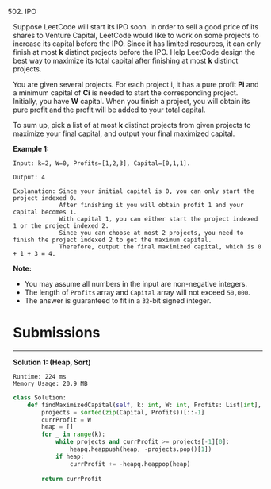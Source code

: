 502. IPO

Suppose LeetCode will start its IPO soon. In order to sell a good price of its shares to Venture Capital, LeetCode would like to work on some projects to increase its capital before the IPO. Since it has limited resources, it can only finish at most **k** distinct projects before the IPO. Help LeetCode design the best way to maximize its total capital after finishing at most **k** distinct projects.

You are given several projects. For each project i, it has a pure profit **Pi** and a minimum capital of **Ci** is needed to start the corresponding project. Initially, you have **W** capital. When you finish a project, you will obtain its pure profit and the profit will be added to your total capital.

To sum up, pick a list of at most **k** distinct projects from given projects to maximize your final capital, and output your final maximized capital.

**Example 1:**
```
Input: k=2, W=0, Profits=[1,2,3], Capital=[0,1,1].

Output: 4

Explanation: Since your initial capital is 0, you can only start the project indexed 0.
             After finishing it you will obtain profit 1 and your capital becomes 1.
             With capital 1, you can either start the project indexed 1 or the project indexed 2.
             Since you can choose at most 2 projects, you need to finish the project indexed 2 to get the maximum capital.
             Therefore, output the final maximized capital, which is 0 + 1 + 3 = 4.
```

**Note:**

* You may assume all numbers in the input are non-negative integers.
* The length of `Profits` array and `Capital` array will not exceed `50,000`.
* The answer is guaranteed to fit in a `32`-bit signed integer.

# Submissions
---
**Solution 1: (Heap, Sort)**
```
Runtime: 224 ms
Memory Usage: 20.9 MB
```
```python
class Solution:
    def findMaximizedCapital(self, k: int, W: int, Profits: List[int], Capital: List[int]) -> int:
        projects = sorted(zip(Capital, Profits))[::-1]
        currProfit = W
        heap = []
        for _ in range(k):
            while projects and currProfit >= projects[-1][0]:
                heapq.heappush(heap, -projects.pop()[1])
            if heap:
                currProfit += -heapq.heappop(heap)
        
        return currProfit
```